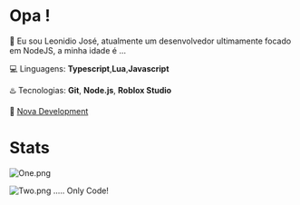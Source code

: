 # Opa !

👋 Eu sou Leonidio José, atualmente um desenvolvedor ultimamente focado em NodeJS, a minha idade é ...

💻 Linguagens: **Typescript**,**Lua**,**Javascript**

♨️ Tecnologias: **Git**, **Node.js**, **Roblox Studio**

🎉 [Nova Development](https://discord.com/invite/Au7DuE6cgV)

# Stats
![One.png](https://github-readme-stats.vercel.app/api?username=LeoNidioJose&theme=onedark)

![Two.png](https://github-readme-stats.vercel.app/api/top-langs/?username=LeoNidioJose&hide=html&layout=compact&theme=onedark)
..... Only Code!
